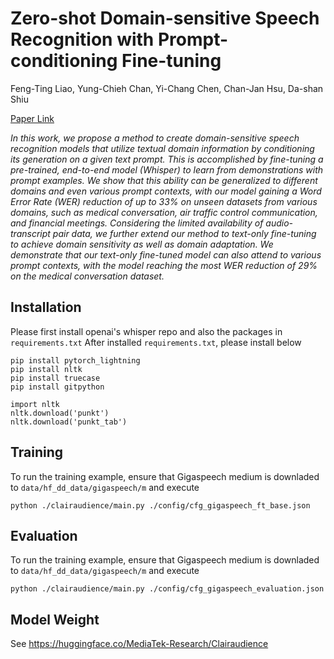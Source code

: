 # Zero-shot Domain-sensitive Speech Recognition with Prompt-conditioning Fine-tuning

Feng-Ting Liao, Yung-Chieh Chan, Yi-Chang Chen, Chan-Jan Hsu, Da-shan Shiu

[Paper Link](https://arxiv.org/abs/2307.10274)

*In this work, we propose a method to create domain-sensitive speech recognition models that utilize textual domain information by conditioning its generation on a given text prompt. This is accomplished by fine-tuning a pre-trained, end-to-end model (Whisper) to learn from demonstrations with prompt examples. We show that this ability can be generalized to different domains and even various prompt contexts, with our model gaining a Word Error Rate (WER) reduction of up to 33% on unseen datasets from various domains, such as medical conversation, air traffic control communication, and financial meetings. Considering the limited availability of audio-transcript pair data, we further extend our method to text-only fine-tuning to achieve domain sensitivity as well as domain adaptation. We demonstrate that our text-only fine-tuned model can also attend to various prompt contexts, with the model reaching the most WER reduction of 29% on the medical conversation dataset.*

## Installation
Please first install openai's whisper repo and also the packages in `requirements.txt`
After installed `requirements.txt`, please install below
```
pip install pytorch_lightning
pip install nltk
pip install truecase
pip install gitpython

import nltk
nltk.download('punkt')
nltk.download('punkt_tab')
```

## Training
To run the training example, ensure that Gigaspeech medium is downladed to `data/hf_dd_data/gigaspeech/m` and execute
```
python ./clairaudience/main.py ./config/cfg_gigaspeech_ft_base.json
```

## Evaluation
To run the training example, ensure that Gigaspeech medium is downladed to `data/hf_dd_data/gigaspeech/m` and execute
```
python ./clairaudience/main.py ./config/cfg_gigaspeech_evaluation.json
```

## Model Weight
See https://huggingface.co/MediaTek-Research/Clairaudience
